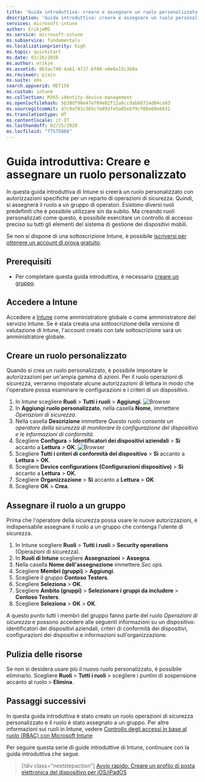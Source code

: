 ```yaml
---
title: 'Guida introduttiva: creare e assegnare un ruolo personalizzato in Intune'
description: 'Guida introduttiva: creare e assegnare un ruolo personalizzato per un servizio di gestione dispositivi remoti.'
services: microsoft-intune
author: ErikjeMS
ms.service: microsoft-intune
ms.subservice: fundamentals
ms.localizationpriority: high
ms.topic: quickstart
ms.date: 03/26/2019
ms.author: erikje
ms.assetid: 0b3ac749-4a61-4717-bf08-e0e6a15c3b0a
ms.reviewer: pjain
ms.suite: ems
search.appverid: MET150
ms.custom: intune
ms.collection: M365-identity-device-management
ms.openlocfilehash: 5b38df90e47e709e02f12a6ccdab68714d04ca93
ms.sourcegitcommit: 47c9af81c385c7e893fe5a85eb79cf08e69e6831
ms.translationtype: HT
ms.contentlocale: it-IT
ms.lasthandoff: 02/25/2020
ms.locfileid: "77575868"
---
```

# <a name="quickstart-create-and-assign-a-custom-role"></a>Guida introduttiva: Creare e assegnare un ruolo personalizzato

In questa guida introduttiva di Intune si creerà un ruolo personalizzato con autorizzazioni specifiche per un reparto di operazioni di sicurezza. Quindi, si assegnerà il ruolo a un gruppo di operatori. Esistono diversi ruoli predefiniti che è possibile utilizzare sin da subito. Ma creando ruoli personalizzati come questo, è possibile esercitare un controllo di accesso preciso su tutti gli elementi del sistema di gestione dei dispositivi mobili.

Se non si dispone di una sottoscrizione Intune, è possibile [iscriversi per ottenere un account di prova gratuito](free-trial-sign-up.md).

## <a name="prerequisites"></a>Prerequisiti

- Per completare questa guida introduttiva, è necessario [creare un gruppo](quickstart-create-group.md).

## <a name="sign-in-to-intune"></a>Accedere a Intune

Accedere a [Intune](https://aka.ms/intuneportal) come amministratore globale o come amministratore del servizio Intune. Se è stata creata una sottoscrizione della versione di valutazione di Intune, l'account creato con tale sottoscrizione sarà un amministratore globale.

## <a name="create-a-custom-role"></a>Creare un ruolo personalizzato

Quando si crea un ruolo personalizzato, è possibile impostare le autorizzazioni per un'ampia gamma di azioni. Per il ruolo operazioni di sicurezza, verranno impostate alcune autorizzazioni di lettura in modo che l'operatore possa esaminare le configurazioni e i criteri di un dispositivo.

1. In Intune scegliere **Ruoli** > **Tutti i ruoli** > **Aggiungi**.
![Browser](./media/quickstart-create-custom-role/add-custom-role.png)
2. In **Aggiungi ruolo personalizzato**, nella casella **Nome**, immettere *Operazioni di sicurezza*.
3. Nella casella **Descrizione** immettere *Questo ruolo consente un operatore della sicurezza di monitorare la configurazione del dispositivo e le informazioni di conformità.*
4. Scegliere **Configura** > **Identificatori dei dispositivi aziendali** > **Sì** accanto a **Lettura** > **OK**.
![Browser](./media/quickstart-create-custom-role/corp-device-id-read.png)
5. Scegliere **Tutti i criteri di conformità del dispositivo** > **Sì** accanto a **Lettura** > **OK**.
6. Scegliere **Device configurations (Configurazioni dispositivo)** > **Sì** accanto a **Lettura** > **OK**.
7. Scegliere **Organizzazione** > **Sì** accanto a **Lettura** > **OK**.
8. Scegliere **OK** > **Crea**.

## <a name="assign-the-role-to-a-group"></a>Assegnare il ruolo a un gruppo

Prima che l'operatore della sicurezza possa usare le nuove autorizzazioni, è indispensabile assegnare il ruolo a un gruppo che contenga l'utente di sicurezza.

1. In Intune scegliere **Ruoli** > **Tutti i ruoli** > **Security operations** (Operazioni di sicurezza).
2. In **Ruoli di Intune** scegliere **Assegnazioni** > **Assegna**.
3. Nella casella **Nome dell'assegnazione** immettere *Sec ops*.
4. Scegliere **Membri (gruppi)** > **Aggiungi**.
5. Scegliere il gruppo **Contoso Testers**.
6. Scegliere **Seleziona** > **OK**.
7. Scegliere **Ambito (gruppi)** > **Selezionare i gruppi da includere** > **Contoso Testers**.
8. Scegliere **Seleziona** > **OK** > **OK**.

A questo punto tutti i membri del gruppo fanno parte del ruolo *Operazioni di sicurezza* e possono accedere alle seguenti informazioni su un dispositivo: identificatori dei dispositivi aziendali, criteri di conformità dei dispositivi, configurazioni dei dispositivi e informazioni sull'organizzazione.

## <a name="clean-up-resources"></a>Pulizia delle risorse

Se non si desidera usare più il nuovo ruolo personalizzato, è possibile eliminarlo. Scegliere **Ruoli** > **Tutti i ruoli** > scegliere i puntini di sospensione accanto al ruolo > **Elimina**.

## <a name="next-steps"></a>Passaggi successivi

In questa guida introduttiva è stato creato un ruolo operazioni di sicurezza personalizzato e il ruolo è stato assegnato a un gruppo. Per altre informazioni sui ruoli in Intune, vedere [Controllo degli accessi in base al ruolo (RBAC) con Microsoft Intune](role-based-access-control.md)

Per seguire questa serie di guide introduttive di Intune, continuare con la guida introduttiva che segue.

> [!div class="nextstepaction"]
> [Avvio rapido: Creare un profilo di posta elettronica del dispositivo per iOS/iPadOS](../configuration/quickstart-email-profile.md)
